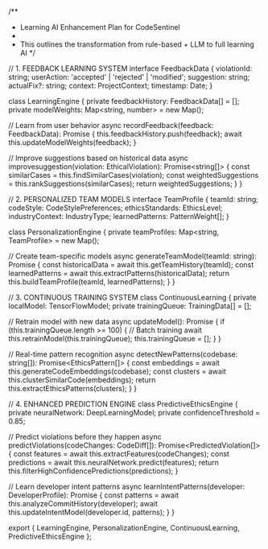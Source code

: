 /**
 * Learning AI Enhancement Plan for CodeSentinel
 * 
 * This outlines the transformation from rule-based + LLM to full learning AI
 */

// 1. FEEDBACK LEARNING SYSTEM
interface FeedbackData {
  violationId: string;
  userAction: 'accepted' | 'rejected' | 'modified';
  suggestion: string;
  actualFix?: string;
  context: ProjectContext;
  timestamp: Date;
}

class LearningEngine {
  private feedbackHistory: FeedbackData[] = [];
  private modelWeights: Map<string, number> = new Map();
  
  // Learn from user behavior
  async recordFeedback(feedback: FeedbackData): Promise<void> {
    this.feedbackHistory.push(feedback);
    await this.updateModelWeights(feedback);
  }
  
  // Improve suggestions based on historical data
  async improvesuggestion(violation: EthicalViolation): Promise<string[]> {
    const similarCases = this.findSimilarCases(violation);
    const weightedSuggestions = this.rankSuggestions(similarCases);
    return weightedSuggestions;
  }
}

// 2. PERSONALIZED TEAM MODELS
interface TeamProfile {
  teamId: string;
  codeStyle: CodeStylePreferences;
  ethicsStandards: EthicsLevel;
  industryContext: IndustryType;
  learnedPatterns: PatternWeight[];
}

class PersonalizationEngine {
  private teamProfiles: Map<string, TeamProfile> = new Map();
  
  // Create team-specific models
  async generateTeamModel(teamId: string): Promise<TeamProfile> {
    const historicalData = await this.getTeamHistory(teamId);
    const learnedPatterns = await this.extractPatterns(historicalData);
    return this.buildTeamProfile(teamId, learnedPatterns);
  }
}

// 3. CONTINUOUS TRAINING SYSTEM
class ContinuousLearning {
  private localModel: TensorFlowModel;
  private trainingQueue: TrainingData[] = [];
  
  // Retrain model with new data
  async updateModel(): Promise<void> {
    if (this.trainingQueue.length >= 100) { // Batch training
      await this.retrainModel(this.trainingQueue);
      this.trainingQueue = [];
    }
  }
  
  // Real-time pattern recognition
  async detectNewPatterns(codebase: string[]): Promise<EthicsPattern[]> {
    const embeddings = await this.generateCodeEmbeddings(codebase);
    const clusters = await this.clusterSimilarCode(embeddings);
    return this.extractEthicsPatterns(clusters);
  }
}

// 4. ENHANCED PREDICTION ENGINE
class PredictiveEthicsEngine {
  private neuralNetwork: DeepLearningModel;
  private confidenceThreshold = 0.85;
  
  // Predict violations before they happen
  async predictViolations(codeChanges: CodeDiff[]): Promise<PredictedViolation[]> {
    const features = await this.extractFeatures(codeChanges);
    const predictions = await this.neuralNetwork.predict(features);
    return this.filterHighConfidencePredictions(predictions);
  }
  
  // Learn developer intent patterns
  async learnIntentPatterns(developer: DeveloperProfile): Promise<void> {
    const patterns = await this.analyzeCommitHistory(developer);
    await this.updateIntentModel(developer.id, patterns);
  }
}

export {
  LearningEngine,
  PersonalizationEngine, 
  ContinuousLearning,
  PredictiveEthicsEngine
};
